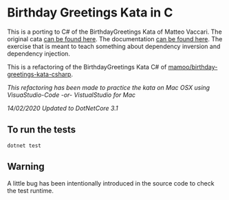 # Birthday Greetings Kata in C

This is a porting to C# of the BirthdayGreetings Kata of Matteo Vaccari.
The original cata [can be found here](https://github.com/xpmatteo/birthday-greetings-kata).
The documentation [can be found here](http://matteo.vaccari.name/blog/archives/154).
The exercise that is meant to teach something about dependency inversion and dependency injection.

This is a refactoring of the BirthdayGreetings Kata C# of [mamoo/birthday-greetings-kata-csharp](https://github.com/mamoo/birthday-greetings-kata-csharp).

_This refactoring has been made to practice the kata on Mac OSX using VisuaStudio-Code -or- VistualStudio for Mac_

_14/02/2020 Updated to DotNetCore 3.1_

## To run the tests

```
dotnet test
```

## Warning

A little bug has been intentionally introduced in the source code to check the test runtime.
